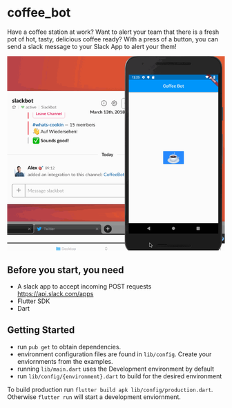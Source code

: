 # coffee_bot

Have a coffee station at work? Want to alert your team that there is a fresh pot of hot, tasty, delicious coffee ready? With a press of a button, you can send a slack message to your Slack App to alert your them!

![Coffee bot example](./COFFEE_BOT.gif)

## Before you start, you need

- A slack app to accept incoming POST requests https://api.slack.com/apps
- Flutter SDK
- Dart

## Getting Started

- run `pub get` to obtain dependencies.
- environment configuration files are found in `lib/config`. Create your enviornments from the examples.
- running `lib/main.dart` uses the Development environment by default
- run `lib/config/{environment}.dart` to build for the desired environment

To build production run `flutter build apk lib/config/production.dart`. Otherwise `flutter run` will start a development enviornment.
